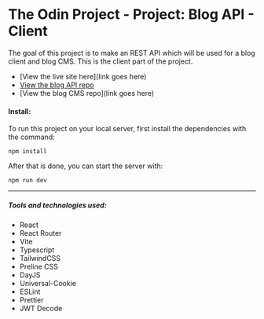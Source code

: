 # The Odin Project - Project: Blog API - Client

The goal of this project is to make an REST API which will be used for a blog client and blog CMS. This is the client part of the project.

-   [View the live site here](link goes here)
-   [View the blog API repo](https://github.com/bizarf/odin-blog-api)
-   [View the blog CMS repo](link goes here)

#### Install:

To run this project on your local server, first install the dependencies with the command:

```
npm install
```

After that is done, you can start the server with:

```
npm run dev
```

<hr>

##### Tools and technologies used:

-   React
-   React Router
-   Vite
-   Typescript
-   TailwindCSS
-   Preline CSS
-   DayJS
-   Universal-Cookie
-   ESLint
-   Prettier
-   JWT Decode
